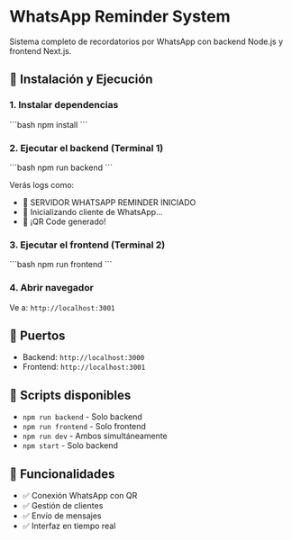 # WhatsApp Reminder System

Sistema completo de recordatorios por WhatsApp con backend Node.js y frontend Next.js.

## 🚀 Instalación y Ejecución

### 1. Instalar dependencias
\`\`\`bash
npm install
\`\`\`

### 2. Ejecutar el backend (Terminal 1)
\`\`\`bash
npm run backend
\`\`\`

Verás logs como:
- 🚀 SERVIDOR WHATSAPP REMINDER INICIADO
- 📱 Inicializando cliente de WhatsApp...
- 📱 ¡QR Code generado!

### 3. Ejecutar el frontend (Terminal 2)
\`\`\`bash
npm run frontend
\`\`\`

### 4. Abrir navegador
Ve a: `http://localhost:3001`

## 📡 Puertos
- Backend: `http://localhost:3000`
- Frontend: `http://localhost:3001`

## 🔧 Scripts disponibles
- `npm run backend` - Solo backend
- `npm run frontend` - Solo frontend  
- `npm run dev` - Ambos simultáneamente
- `npm start` - Solo backend

## 📱 Funcionalidades
- ✅ Conexión WhatsApp con QR
- ✅ Gestión de clientes
- ✅ Envío de mensajes
- ✅ Interfaz en tiempo real
